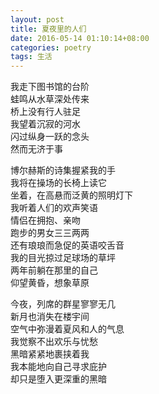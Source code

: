 ```yaml
---
layout: post
title: 夏夜里的人们
date: 2016-05-14 01:10:14+08:00
categories: poetry
tags: 生活
---
```


我走下图书馆的台阶  
蛙鸣从水草深处传来  
桥上没有行人驻足  
我望着沉寂的河水  
闪过纵身一跃的念头  
然而无济于事  

博尔赫斯的诗集握紧我的手  
我将在操场的长椅上读它  
坐着，在高悬而泛黄的照明灯下  
我听着人们的欢声笑语  
情侣在拥抱、亲吻  
跑步的男女三三两两  
还有琅琅而急促的英语咬舌音  
我的目光掠过足球场的草坪  
两年前躺在那里的自己  
仰望黄昏，想象草原  

今夜，列席的群星寥寥无几  
新月也消失在楼宇间  
空气中弥漫着夏风和人的气息  
我觉察不出欢乐与忧愁  
黑暗紧紧地裹挟着我  
我本能地向自己寻求庇护  
却只是堕入更深重的黑暗  
